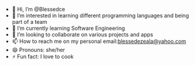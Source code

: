 - 👋 Hi, I’m @Blessedce
- 👀 I’m interested in learning different programming languages and being part of a team
- 🌱 I’m currently learning Software Engineering
- 💞️ I’m looking to collaborate on various projects and apps
- 📫 How to reach me on my personal email:blessedezeala@yahoo.com
- 😄 Pronouns: she/her
- ⚡ Fun fact: I love to cook
<!---
Blessedce/Blessedce is a ✨ special ✨ repository because its `README.md` (this file) appears on your GitHub profile.
You can click the Preview link to take a look at your changes.
--->
